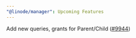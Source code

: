 ```yaml
---
"@linode/manager": Upcoming Features
---
```


Add new queries, grants for Parent/Child ([#9944](https://github.com/linode/manager/pull/9944))
